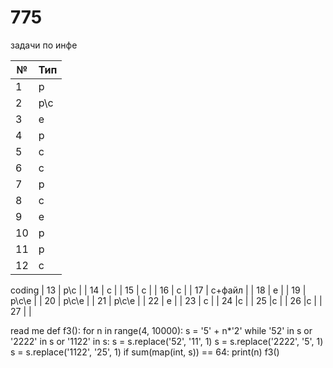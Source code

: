 # 775
задачи по инфе


| № | Тип |
| ------ | ------ |
| 1 | p |
| 2 | p\c |
| 3 | e |
| 4 | p |
| 5 | c |
| 6 | c |
| 7 | p |
| 8 | c |
| 9 | e |
| 10 | p |
| 11 | p |
| 12 | c |
coding
| 13 | p\c |
| 14 | c |
| 15 | c |
| 16 | c |
| 17 | c+файл |
| 18 | e |
| 19 | p\c\e |
| 20 | p\c\e |
| 21 | p\c\e |
| 22 | e |
| 23 | c |
| 24 |c |
| 25 |c |
| 26 |c |
| 27 | |



read me
def f3():
    for n in range(4, 10000):
        s = '5' + n*'2'
        while '52' in s or '2222' in s or '1122' in s:
            s = s.replace('52', '11', 1)
            s = s.replace('2222', '5', 1)
            s = s.replace('1122', '25', 1)
            if sum(map(int, s)) == 64:
                print(n)
f3()

